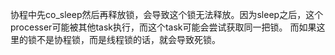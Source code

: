 协程中先co_sleep然后再释放锁，会导致这个锁无法释放。因为sleep之后，这个processer可能被其他task执行，而这个task可能会尝试获取同一把锁。
而如果这里的锁不是协程锁，而是线程锁的话，就会导致死锁。
